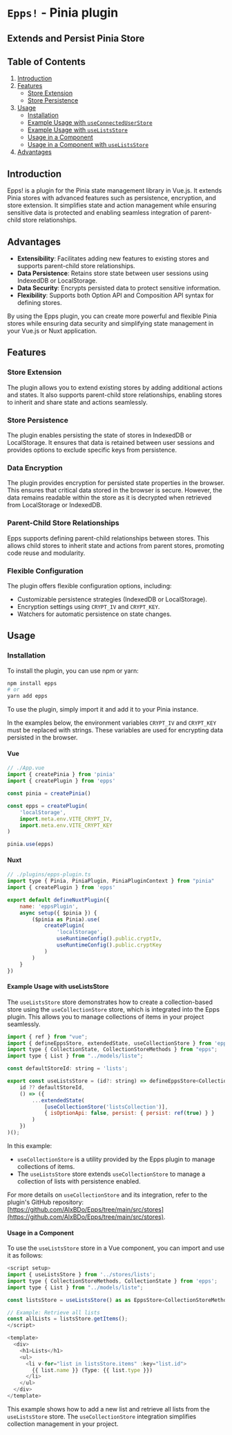 # `Epps!` - Pinia plugin
## Extends and Persist Pinia Store


## Table of Contents

1. [Introduction](#introduction)
2. [Features](#features)
   - [Store Extension](#store-extension)
   - [Store Persistence](#store-persistence)
3. [Usage](#usage)
   - [Installation](#installation)
   - [Example Usage with `useConnectedUserStore`](#example-usage-with-useconnecteduserstore)
   - [Example Usage with `useListsStore`](#example-usage-with-uselistsstore)
   - [Usage in a Component](#usage-in-a-component)
   - [Usage in a Component with `useListsStore`](#usage-in-a-component-with-uselistsstore)
4. [Advantages](#advantages)

## Introduction

Epps! is a plugin for the Pinia state management library in Vue.js. It extends Pinia stores with advanced features such as persistence, encryption, and store extension. It simplifies state and action management while ensuring sensitive data is protected and enabling seamless integration of parent-child store relationships.

## Advantages

- **Extensibility**: Facilitates adding new features to existing stores and supports parent-child store relationships.
- **Data Persistence**: Retains store state between user sessions using IndexedDB or LocalStorage.
- **Data Security**: Encrypts persisted data to protect sensitive information.
- **Flexibility**: Supports both Option API and Composition API syntax for defining stores.

By using the Epps plugin, you can create more powerful and flexible Pinia stores while ensuring data security and simplifying state management in your Vue.js or Nuxt application.

## Features

### Store Extension

The plugin allows you to extend existing stores by adding additional actions and states. It also supports parent-child store relationships, enabling stores to inherit and share state and actions seamlessly.

### Store Persistence

The plugin enables persisting the state of stores in IndexedDB or LocalStorage. It ensures that data is retained between user sessions and provides options to exclude specific keys from persistence.

### Data Encryption

The plugin provides encryption for persisted state properties in the browser. This ensures that critical data stored in the browser is secure. However, the data remains readable within the store as it is decrypted when retrieved from LocalStorage or IndexedDB.

### Parent-Child Store Relationships

Epps supports defining parent-child relationships between stores. This allows child stores to inherit state and actions from parent stores, promoting code reuse and modularity.

### Flexible Configuration

The plugin offers flexible configuration options, including:
- Customizable persistence strategies (IndexedDB or LocalStorage).
- Encryption settings using `CRYPT_IV` and `CRYPT_KEY`.
- Watchers for automatic persistence on state changes.

## Usage

### Installation

To install the plugin, you can use npm or yarn:

```sh
npm install epps
# or
yarn add epps
```

To use the plugin, simply import it and add it to your Pinia instance.

In the examples below, the environment variables `CRYPT_IV` and `CRYPT_KEY` must be replaced with strings. These variables are used for encrypting data persisted in the browser.

#### Vue

```javascript
// ./App.vue
import { createPinia } from 'pinia'
import { createPlugin } from 'epps'

const pinia = createPinia()

const epps = createPlugin(
    'localStorage', 
    import.meta.env.VITE_CRYPT_IV,
    import.meta.env.VITE_CRYPT_KEY
)

pinia.use(epps)
```

#### Nuxt

```javascript
// ./plugins/epps-plugin.ts
import type { Pinia, PiniaPlugin, PiniaPluginContext } from "pinia"
import { createPlugin } from 'epps'

export default defineNuxtPlugin({
    name: 'eppsPlugin',
    async setup({ $pinia }) {
        ($pinia as Pinia).use(
            createPlugin(
                'localStorage', 
                useRuntimeConfig().public.cryptIv, 
                useRuntimeConfig().public.cryptKey
            )
        )
    }
})
```

#### Example Usage with useListsStore

The `useListsStore` store demonstrates how to create a collection-based store using the `useCollectionStore` store, which is integrated into the Epps plugin. This allows you to manage collections of items in your project seamlessly.

```javascript
import { ref } from "vue";
import { defineEppsStore, extendedState, useCollectionStore } from 'epps';
import type { CollectionState, CollectionStoreMethods } from "epps";
import type { List } from "../models/liste";

const defaultStoreId: string = 'lists';

export const useListsStore = (id?: string) => defineEppsStore<CollectionStoreMethods, CollectionState<List>>(
    id ?? defaultStoreId,
    () => ({
        ...extendedState(
            [useCollectionStore('listsCollection')],
            { isOptionApi: false, persist: { persist: ref(true) } }
        )
    })
)();
```

In this example:
- `useCollectionStore` is a utility provided by the Epps plugin to manage collections of items.
- The `useListsStore` store extends `useCollectionStore` to manage a collection of lists with persistence enabled.

For more details on `useCollectionStore` and its integration, refer to the plugin's GitHub repository: [https://github.com/AlxBDo/Epps/tree/main/src/stores](https://github.com/AlxBDo/Epps/tree/main/src/stores).

#### Usage in a Component

To use the `useListsStore` store in a Vue component, you can import and use it as follows:

```javascript
<script setup>
import { useListsStore } from '../stores/lists';
import type { CollectionStoreMethods, CollectionState } from 'epps';
import type { List } from "../models/liste";

const listsStore = useListsStore() as as EppsStore<CollectionStoreMethods, CollectionState<List>>;

// Example: Retrieve all lists
const allLists = listsStore.getItems();
</script>

<template>
  <div>
    <h1>Lists</h1>
    <ul>
      <li v-for="list in listsStore.items" :key="list.id">
        {{ list.name }} (Type: {{ list.type }})
      </li>
    </ul>
  </div>
</template>
```

This example shows how to add a new list and retrieve all lists from the `useListsStore` store. The `useCollectionStore` integration simplifies collection management in your project.